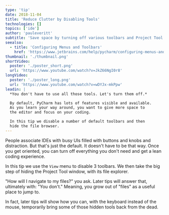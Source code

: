 ```yaml
---
type: 'tip'
date: 2018-11-04
title: 'Reduce Clutter by Disabling Tools'
technologies: []
topics: ['ide']
author: 'pauleveritt'
subtitle: 'Save space by turning off various toolbars and Project Tool.'
seealso:
  - title: 'Configuring Menus and Toolbars'
    href: 'https://www.jetbrains.com/help/pycharm/configuring-menus-and-toolbars.html'
thumbnail: './thumbnail.png'
shortVideo:
  poster: './poster_short.png'
  url: 'https://www.youtube.com/watch?v=JkZ66NgI0r8'
longVideo:
  poster: './poster_long.png'
  url: 'https://www.youtube.com/watch?v=wDYJx-mkPpw'
leadin: |
  *You don't have to use all those tools. Let's turn them off.*

  By default, PyCharm has lots of features visible and available. 
  As you learn your way around, you want to give more space to 
  the editor and focus on your coding.

  In this tip we disable a number of default toolbars and then 
  hide the file browser.
---
```


People associate IDEs with busy UIs filled with buttons and knobs
and distraction. But that's just the default. It doesn't
have to be that way. Once you get oriented, you can turn off
everything you don't need and get a lean coding experience.

In this tip we use the `View` menu to disable 3 toolbars. We
then take the big step of hiding the Project Tool window, with its
file explorer.

"How will I navigate to my files?" you ask. Later tips will answer
that, ultimately with: "You don't." Meaning, you grow out of
"files" as a useful place to jump to.

In fact, later tips will show how you can, with the keyboard instead
of the mouse, temporarily bring some of those hidden tools back from
the dead.
